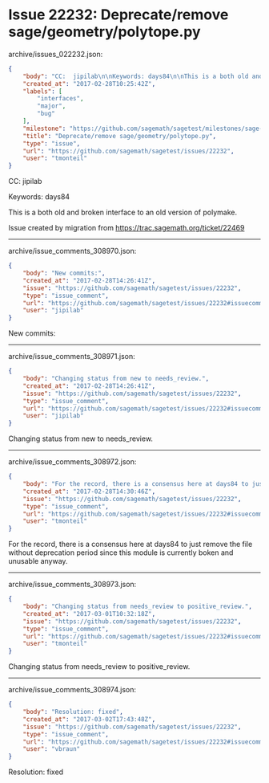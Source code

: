 # Issue 22232: Deprecate/remove sage/geometry/polytope.py

archive/issues_022232.json:
```json
{
    "body": "CC:  jipilab\n\nKeywords: days84\n\nThis is a both old and broken interface to an old version of polymake.\n\nIssue created by migration from https://trac.sagemath.org/ticket/22469\n\n",
    "created_at": "2017-02-28T10:25:42Z",
    "labels": [
        "interfaces",
        "major",
        "bug"
    ],
    "milestone": "https://github.com/sagemath/sagetest/milestones/sage-7.6",
    "title": "Deprecate/remove sage/geometry/polytope.py",
    "type": "issue",
    "url": "https://github.com/sagemath/sagetest/issues/22232",
    "user": "tmonteil"
}
```
CC:  jipilab

Keywords: days84

This is a both old and broken interface to an old version of polymake.

Issue created by migration from https://trac.sagemath.org/ticket/22469





---

archive/issue_comments_308970.json:
```json
{
    "body": "New commits:",
    "created_at": "2017-02-28T14:26:41Z",
    "issue": "https://github.com/sagemath/sagetest/issues/22232",
    "type": "issue_comment",
    "url": "https://github.com/sagemath/sagetest/issues/22232#issuecomment-308970",
    "user": "jipilab"
}
```

New commits:



---

archive/issue_comments_308971.json:
```json
{
    "body": "Changing status from new to needs_review.",
    "created_at": "2017-02-28T14:26:41Z",
    "issue": "https://github.com/sagemath/sagetest/issues/22232",
    "type": "issue_comment",
    "url": "https://github.com/sagemath/sagetest/issues/22232#issuecomment-308971",
    "user": "jipilab"
}
```

Changing status from new to needs_review.



---

archive/issue_comments_308972.json:
```json
{
    "body": "For the record, there is a consensus here at days84 to just remove the file without deprecation period since this module is currently boken and unusable anyway.",
    "created_at": "2017-02-28T14:30:46Z",
    "issue": "https://github.com/sagemath/sagetest/issues/22232",
    "type": "issue_comment",
    "url": "https://github.com/sagemath/sagetest/issues/22232#issuecomment-308972",
    "user": "tmonteil"
}
```

For the record, there is a consensus here at days84 to just remove the file without deprecation period since this module is currently boken and unusable anyway.



---

archive/issue_comments_308973.json:
```json
{
    "body": "Changing status from needs_review to positive_review.",
    "created_at": "2017-03-01T10:32:18Z",
    "issue": "https://github.com/sagemath/sagetest/issues/22232",
    "type": "issue_comment",
    "url": "https://github.com/sagemath/sagetest/issues/22232#issuecomment-308973",
    "user": "tmonteil"
}
```

Changing status from needs_review to positive_review.



---

archive/issue_comments_308974.json:
```json
{
    "body": "Resolution: fixed",
    "created_at": "2017-03-02T17:43:48Z",
    "issue": "https://github.com/sagemath/sagetest/issues/22232",
    "type": "issue_comment",
    "url": "https://github.com/sagemath/sagetest/issues/22232#issuecomment-308974",
    "user": "vbraun"
}
```

Resolution: fixed
